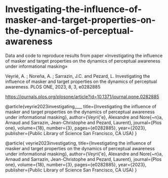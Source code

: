 # Investigating-the-influence-of-masker-and-target-properties-on-the-dynamics-of-perceptual-awareness
Data and code to reproduce results from paper «Investigating the influence of masker and target properties on the dynamics of perceptual awareness under informational masking»

Veyrié, A. ; Noreña, A. ; Sarrazin, J.C. and Pezard, L. Investigating the influence of masker and target properties on the dynamics of perceptual awareness. PLOS ONE, 2023, 8, 3, e0282885

https://journals.plos.org/plosone/article?id=10.1371/journal.pone.0282885

@article{veyrie2023investigating,___
title={Investigating the influence of masker and target properties on the dynamics of perceptual awareness under informational masking},
author={Veyri{\'e}, Alexandre and Nore{\~n}a, Arnaud and Sarrazin, Jean-Christophe and Pezard, Laurent},
journal={Plos one},
volume={18},
number={3},
pages={e0282885},
year={2023},
publisher={Public Library of Science San Francisco, CA USA}
}

@article{
veyrie2023investigating,
title={Investigating the influence of masker and target properties on the dynamics of perceptual awareness under informational masking},
author={Veyri{\'e}, Alexandre and Nore{\~n}a, Arnaud and Sarrazin, Jean-Christophe and Pezard, Laurent},
journal={Plos one},
volume={18},
number={3},
pages={e0282885},
year={2023},
publisher={Public Library of Science San Francisco, CA USA}
}
